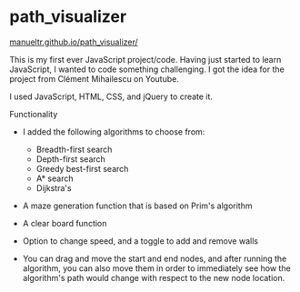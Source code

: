 # path_visualizer
[manueltr.github.io/path_visualizer/](https://manueltr.github.io/path_visualizer/ "https://manueltr.github.io/path_visualizer/")

This is my first ever JavaScript project/code. Having just started to learn JavaScript, I wanted to code something challenging. I got the idea for the project from Clément Mihailescu on Youtube.


I used JavaScript, HTML, CSS, and jQuery to create it.

Functionality
* I added the following algorithms to choose from:
	* Breadth-first search
	* Depth-first search
	* Greedy best-first search
	* A* search
	* Dijkstra's

*  A maze generation function that is based on Prim's algorithm
* A clear board function
* Option to change speed, and a toggle to add and remove walls
* You can drag and move the start and end nodes, and after running the algorithm, you can also move them in order to immediately see how the algorithm's path would change with respect to the new node location.



